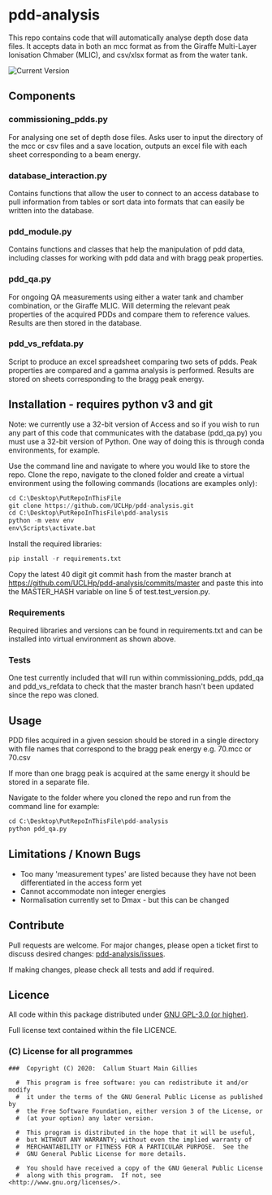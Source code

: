 # pdd-analysis

This repo contains code that will automatically analyse depth dose data files.
It accepts data in both an mcc format as from the Giraffe Multi-Layer Ionisation Chmaber (MLIC),
and csv/xlsx format as from the water tank.   

![Current Version](https://img.shields.io/badge/version-0.1.0-green.svg)

## Components

### commissioning_pdds.py
For analysing one set of depth dose files.
Asks user to input the directory of the mcc or csv files and a save location,
outputs an excel file with each sheet corresponding to a beam energy.

### database_interaction.py
Contains functions that allow the user to connect to an access database
to pull information from tables or sort data into formats that
can easily be written into the database.

### pdd_module.py
Contains functions and classes that help the manipulation of pdd data, including
classes for working with pdd data and with bragg peak properties.

### pdd_qa.py
For ongoing QA measurements using either a water tank and chamber combination,
or the Giraffe MLIC. Will determing the relevant peak properties of the acquired PDDs and compare them
to reference values. Results are then stored in the database.

### pdd_vs_refdata.py
Script to produce an excel spreadsheet comparing two sets of pdds. Peak
properties are compared and a gamma analysis is performed. Results are stored
on sheets corresponding to the bragg peak energy.

## Installation - requires python v3 and git

Note: we currently use a 32-bit version of Access and so if you wish to run any
part of this code that communicates with the database (pdd_qa.py) you must use a 32-bit
version of Python. One way of doing this is through conda environments, for example.

Use the command line and navigate to where you would like to store the repo.
Clone the repo, navigate to the cloned folder and create a virtual environment
using the following commands (locations are examples only):

``` python
cd C:\Desktop\PutRepoInThisFile
git clone https://github.com/UCLHp/pdd-analysis.git
cd C:\Desktop\PutRepoInThisFile\pdd-analysis
python -m venv env
env\Scripts\activate.bat
```

Install the required libraries:
``` python
pip install -r requirements.txt
```

Copy the latest 40 digit git commit hash from the master branch at
https://github.com/UCLHp/pdd-analysis/commits/master and paste this
into the MASTER_HASH variable on line 5 of test.test_version.py.

### Requirements

Required libraries and versions can be found in requirements.txt and
can be installed into virtual environment as shown above.

### Tests

One test currently included that will run within commissioning_pdds, pdd_qa and
pdd_vs_refdata to check that the master branch hasn't been updated since the
repo was cloned.

## Usage

PDD files acquired in a given session should be stored in a single directory
with file names that correspond to the bragg peak energy e.g. 70.mcc or 70.csv

If more than one bragg peak is acquired at the same energy it should be stored
in a separate file.

Navigate to the folder where you cloned the repo and run from the command line
for example:

``` python
cd C:\Desktop\PutRepoInThisFile\pdd-analysis
python pdd_qa.py
```

## Limitations / Known Bugs

* Too many 'measurement types' are listed because they have not been differentiated in the access form yet
* Cannot accommodate non integer energies
* Normalisation currently set to Dmax - but this can be changed

## Contribute

Pull requests are welcome.
For major changes, please open a ticket first to discuss 
desired changes:  [pdd-analysis/issues](http://github.com/UCLHP/pdd-analysis/issues).

If making changes, please check all tests and add if required.

## Licence

All code within this package distributed under [GNU GPL-3.0 (or higher)](https://opensource.org/licenses/GPL-3.0).

Full license text contained within the file LICENCE.

###  (C) License for all programmes

```
###  Copyright (C) 2020:  Callum Stuart Main Gillies

  #  This program is free software: you can redistribute it and/or modify
  #  it under the terms of the GNU General Public License as published by
  #  the Free Software Foundation, either version 3 of the License, or
  #  (at your option) any later version.

  #  This program is distributed in the hope that it will be useful,
  #  but WITHOUT ANY WARRANTY; without even the implied warranty of
  #  MERCHANTABILITY or FITNESS FOR A PARTICULAR PURPOSE.  See the
  #  GNU General Public License for more details.

  #  You should have received a copy of the GNU General Public License
  #  along with this program.  If not, see <http://www.gnu.org/licenses/>.
```
